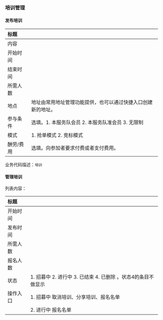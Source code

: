 ### 培训管理

#### 发布培训

| 标题 |  |
| :--- | :--- |
| 内容 |  |
| 开始时间 |  |
| 结束时间 |  |
| 所需人数 |  |
| 地点 | 地址由常用地址管理功能提供，也可以通过快捷入口创建新的地址。 |
| 参与条件 | 选填。1. 本服务队会员 2. 本服务队准会员 3. 无限制 |
| 模式 | 1. 抢单模式 2. 竞标模式 |
| 酬劳/费用 | 选填。向参加者要求付费或者支付费用。 |

业务代码描述：`培训`

#### 管理培训

列表内容：

| 标题 |  |
| :--- | :--- |
| 开始时间 |  |
| 发布时间 |  |
| 所需人数 |  |
| 报名人数 |  |
| 状态 | 1. 招募中 2. 进行中 3. 已结束 4. 已删除 。状态4的条目不做显示 |
| 操作入口 | 1. 招募中 取消培训、分享培训、报名名单 |
|  | 2. 进行中 报名名单 |




